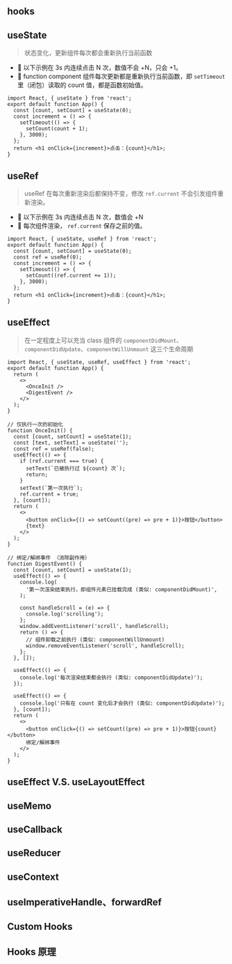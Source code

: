 ## hooks

## useState

> 状态变化，更新组件每次都会重新执行当前函数

- 💬 以下示例在 3s 内连续点击 N 次，数值不会 +N，只会 +1。
- 🌴 function component 组件每次更新都是重新执行当前函数，即 `setTimeout` 里（闭包）读取的 count 值，都是函数初始值。

```tsx
import React, { useState } from 'react';
export default function App() {
  const [count, setCount] = useState(0);
  const increment = () => {
    setTimeout(() => {
      setCount(count + 1);
    }, 3000);
  };
  return <h1 onClick={increment}>点击：{count}</h1>;
}
```

## useRef

> useRef 在每次重新渲染后都保持不变，修改 `ref.current` 不会引发组件重新渲染。

- 💬 以下示例在 3s 内连续点击 N 次，数值会 +N
- 🌴 每次组件渲染， `ref.current` 保存之前的值。

```tsx
import React, { useState, useRef } from 'react';
export default function App() {
  const [count, setCount] = useState(0);
  const ref = useRef(0);
  const increment = () => {
    setTimeout(() => {
      setCount((ref.current += 1));
    }, 3000);
  };
  return <h1 onClick={increment}>点击：{count}</h1>;
}
```

## useEffect

> 在一定程度上可以充当 class 组件的 `componentDidMount`、`componentDidUpdate`、`componentWillUnmount` 这三个生命周期

```tsx
import React, { useState, useRef, useEffect } from 'react';
export default function App() {
  return (
    <>
      <OnceInit />
      <DigestEvent />
    </>
  );
}

// 仅执行一次的初始化
function OnceInit() {
  const [count, setCount] = useState(1);
  const [text, setText] = useState('');
  const ref = useRef(false);
  useEffect(() => {
    if (ref.current === true) {
      setText(`已被执行过 ${count} 次`);
      return;
    }
    setText(`第一次执行`);
    ref.current = true;
  }, [count]);
  return (
    <>
      <button onClick={() => setCount((pre) => pre + 1)}>按钮</button>
      {text}
    </>
  );
}

// 绑定/解绑事件 （消除副作用）
function DigestEvent() {
  const [count, setCount] = useState(1);
  useEffect(() => {
    console.log(
      '第一次渲染结束执行，即组件元素已挂载完成 (类似: componentDidMount)',
    );

    const handleScroll = (e) => {
      console.log('scrolling');
    };
    window.addEventListener('scroll', handleScroll);
    return () => {
      // 组件卸载之前执行 (类似: componentWillUnmount)
      window.removeEventListener('scroll', handleScroll);
    };
  }, []);

  useEffect(() => {
    console.log('每次渲染结束都会执行 (类似: componentDidUpdate)');
  });

  useEffect(() => {
    console.log('只有在 count 变化后才会执行 (类似: componentDidUpdate)');
  }, [count]);
  return (
    <>
      <button onClick={() => setCount((pre) => pre + 1)}>按钮{count}</button>
      绑定/解绑事件
    </>
  );
}
```

## useEffect V.S. useLayoutEffect

## useMemo

## useCallback

## useReducer

## useContext

## useImperativeHandle、forwardRef

## Custom Hooks

## Hooks 原理
